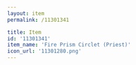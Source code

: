```yaml
---
layout: item
permalink: /11301341

title: Item
id: '11301341'
item_name: 'Fire Prism Circlet (Priest)'
icon_url: '11301280.png'
---
```

